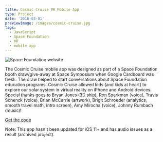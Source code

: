 ```yaml
---
title: Cosmic Cruise VR Mobile App
type: Project
date: '2016-03-01'
previewImage: /images/cosmic-cruise.jpg
tags:
  - JavaScript
  - Space Foundation
  - VR
  - mobile app
---
```

![Space Foundation website](/images/cosmic-cruise.jpg)

The Cosmic Cruise mobile app was designed as part of a Space Foundation booth draw/give-away at Space Symposium when Google Cardboard was fresh. The draw helped to start conversations about Space Foundation education programs. Cosmic Cruise allowed kids (and kids at heart) to explore our solar system in virtual reality on iPhone and Android devices. Special thanks goes to Bryan Jones (3D ship), Ron Sparkman (voice), Travis Schenck (voice), Brian McCarrie (artwork), Brigit Schroeder (analytics, smooth travel math, intro screen), Amy Mirocha (voice), Johnny Rumbach (music)!

[Get the code](https://github.com/owntheweb/cosmic-cruise)

Note: This app hasn't been updated for iOS 11+ and has audio issues as a result (archived project).